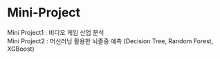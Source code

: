 # Mini-Project  
Mini Project1 : 비디오 게임 산업 분석  
Mini Project2 : 머신러닝 활용한 뇌졸중 예측 (Decision Tree, Random Forest, XGBoost)
